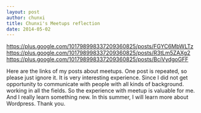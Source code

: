 ```yaml
---
layout: post
author: chunxi
title: Chunxi's Meetups reflection
date: 2014-05-02
---
```


https://plus.google.com/101798998337209360825/posts/FGYC6MbWLTz
https://plus.google.com/101798998337209360825/posts/R3tLm5ZAXg2
https://plus.google.com/101798998337209360825/posts/BciVydgoGFF

Here are the links of my posts about meetups. One post is repeated, so please just ignore it. It is very interesting experience.
Since I did not get opportunity to communicate with people with all kinds of background. working in all the fields. So 
the experience with meetup is valuable for me. And I really learn something new. In this summer, I will learn more about
Wordpress. Thank you.
